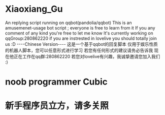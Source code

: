 # Xiaoxiang_Gu
An replying script running on qqbot(pandolia/qqbot)
This is an amusemenet-usage bot script ; everyone is free to learn from it
If you any comment of any kind you're free to let me know
It's currently working on qqGroup:280862220 
if you are instrested in lovelive you should totally join us :D
----Chinese Version----
这是一个基于qqbot的回复脚本
仅用于娱乐性质的机器人脚本，您可以任意形式进行学习
若您有任何形式的建议请务必告诉我
现在他正在工作在qq群:280862220
若您对lovelive有兴趣，我诚挚邀请您加入我们 :)


# noob programmer Cubic
# 新手程序员立方，请多关照
